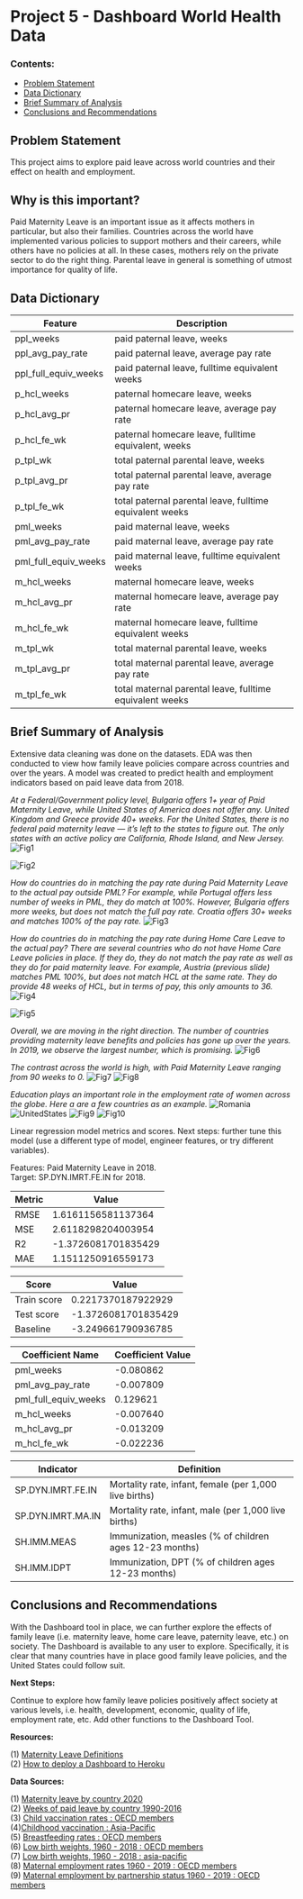# Project 5 - Dashboard World Health Data


### Contents:
- [Problem Statement](#Problem-Statement)
- [Data Dictionary](#Data-Dictionary)
- [Brief Summary of Analysis](#Brief-Summary-of-Analysis)
- [Conclusions and Recommendations](#Conclusions-and-Recommendations)


## Problem Statement

This project aims to explore paid leave across world countries and their effect on health and employment.


## Why is this important?

Paid Maternity Leave is an important issue as it affects mothers in particular, but also their families. Countries across the world have implemented various policies to support mothers and their careers, while others have no policies at all. In these cases, mothers rely on the private sector to do the right thing. Parental leave in general is something of utmost importance for quality of life.


## Data Dictionary

|Feature|Description|
|---|---|
|ppl_weeks|paid paternal leave, weeks|
|ppl_avg_pay_rate|paid paternal leave, average pay rate|
|ppl_full_equiv_weeks|paid paternal leave, fulltime equivalent weeks
|p_hcl_weeks|paternal homecare leave, weeks|
|p_hcl_avg_pr|paternal homecare leave, average pay rate|
|p_hcl_fe_wk|paternal homecare leave, fulltime equivalent, weeks|
|p_tpl_wk|total paternal parental leave, weeks|
|p_tpl_avg_pr|total paternal parental leave, average pay rate|
|p_tpl_fe_wk|total paternal parental leave, fulltime equivalent weeks|
|pml_weeks|paid maternal leave, weeks|
|pml_avg_pay_rate|paid maternal leave, average pay rate|
|pml_full_equiv_weeks|paid maternal leave, fulltime equivalent weeks|
|m_hcl_weeks|maternal homecare leave, weeks|
|m_hcl_avg_pr|maternal homecare leave, average pay rate|
|m_hcl_fe_wk|maternal homecare leave, fulltime equivalent weeks|
|m_tpl_wk|total maternal parental leave, weeks|
|m_tpl_avg_pr|total maternal parental leave, average pay rate|
|m_tpl_fe_wk|total maternal parental leave, fulltime equivalent weeks|


## Brief Summary of Analysis

Extensive data cleaning was done on the datasets. EDA was then conducted to view how family leave policies compare across countries and over the years. A model was created to predict health and employment indicators based on paid leave data from 2018.

*At a Federal/Government policy level, Bulgaria offers 1+ year of Paid Maternity Leave, while United States of America does not offer any. United Kingdom and Greece provide 40+ weeks. For the United States, there is no federal paid maternity leave — it’s left to the states to figure out. The only states with an active policy are California, Rhode Island, and New Jersey.*
![Fig1](./images/fig1.jpg)

![Fig2](./images/fig2.jpg)

*How do countries do in matching the pay rate during Paid Maternity Leave to the actual pay outside PML? For example, while Portugal offers less number of weeks in PML, they do match at 100%. However, Bulgaria offers more weeks, but does not match the full pay rate. Croatia offers 30+ weeks and matches 100% of the pay rate.*
![Fig3](./images/fig3.jpg)

*How do countries do in matching the pay rate during Home Care Leave to the actual pay? There are several countries who do not have Home Care Leave policies in place. If they do, they do not match the pay rate as well as they do for paid maternity leave. For example, Austria (previous slide) matches PML 100%, but does not match HCL at the same rate. They do provide 48 weeks of HCL, but in terms of pay, this only amounts to 36.*
![Fig4](./images/fig4.jpg)

![Fig5](./images/fig5.jpg)

*Overall, we are moving in the right direction. The number of countries providing maternity leave benefits and policies has gone up over the years. In 2019, we observe the largest number, which is promising.*
![Fig6](./images/fig6.jpg)

*The contrast across the world is high, with Paid Maternity Leave ranging from 90 weeks to 0.*
![Fig7](./images/fig7.jpg)
![Fig8](./images/fig8.jpg)  

*Education plays an important role in the employment rate of women across the globe. Here a are a few countries as an example.*
![Romania](./images/Romania.jpg)
![UnitedStates](./images/UnitedStates.jpg)
![Fig9](./images/fig9.jpg)
![Fig10](./images/fig10.jpg)

Linear regression model metrics and scores. Next steps: further tune this model (use a different type of model, engineer features, or try different variables).

Features: Paid Maternity Leave in 2018.  
Target: SP.DYN.IMRT.FE.IN for 2018.

|Metric|Value|
|---|---|
|RMSE|1.6161156581137364|
|MSE|2.6118298204003954|
|R2|-1.3726081701835429|
|MAE|1.1511250916559173|

|Score|Value|
|---|---|
|Train score|0.2217370187922929|
|Test score|-1.3726081701835429|
|Baseline|-3.249661790936785|

|Coefficient Name|Coefficient Value|
|---|---|
|pml_weeks|-0.080862|
|pml_avg_pay_rate|-0.007809|
|pml_full_equiv_weeks|0.129621|
|m_hcl_weeks|-0.007640|
|m_hcl_avg_pr|-0.013209|
|m_hcl_fe_wk|-0.022236|


|Indicator|Definition|
|---|---|
|SP.DYN.IMRT.FE.IN|Mortality rate, infant, female (per 1,000 live births)|
|SP.DYN.IMRT.MA.IN|Mortality rate, infant, male (per 1,000 live births)|
|SH.IMM.MEAS|Immunization, measles (% of children ages 12-23 months)|
|SH.IMM.IDPT|Immunization, DPT (% of children ages 12-23 months)|


## Conclusions and Recommendations

With the Dashboard tool in place, we can further explore the effects of family leave (i.e. maternity leave, home care leave, paternity leave, etc.) on society. The Dashboard is available to any user to explore. Specifically, it is clear that many countries have in place good family leave policies, and the United States could follow suit.

**Next Steps:**

Continue to explore how family leave policies positively affect society at various levels, i.e. health, development, economic, quality of life, employment rate, etc. Add other functions to the Dashboard Tool.


**Resources:**

(1) [Maternity Leave Definitions](https://www.healthline.com/health/pregnancy/united-states-maternity-leave-facts#Maternity-leave-facts-in-the-United-States)  
(2) [How to deploy a Dashboard to Heroku](https://medium.com/analytics-vidhya/how-to-deploy-a-dashboard-to-heroku-3b458f321c93)


**Data Sources:**  

(1) [Maternity leave by country 2020](https://worldpopulationreview.com/country-rankings/maternity-leave-by-country)  
(2) [Weeks of paid leave by country 1990-2016](https://stats.oecd.org/index.aspx?queryid=54760)  
(3) [Child vaccination rates : OECD members](http://www.oecd.org/social/family/CO_1_4_Childhood_vaccination.xlsx)  
(4)[Childhood vaccination : Asia-Pacific](http://www.oecdkorea.org/resource/download/2019/eng/CO_1_4_Childhood_vaccination.xlsx)  
(5) [Breastfeeding rates : OECD members](http://www.oecd.org/social/family/43136973.xls)  
(6) [Low birth weights, 1960 - 2018 : OECD members](http://www.oecd.org/social/family/CO_1_3_Low_birth_weight.xlsx)  
(7) [Low birth weights, 1960 - 2018 : asia-pacific](http://www.oecdkorea.org/resource/download/2019/eng/CO_1_3_Low_birth_weight.xlsx)  
(8) [Maternal employment rates 1960 - 2019 : OECD members](http://www.oecd.org/els/soc/LMF_1_2_Maternal_Employment.xlsx)  
(9) [Maternal employment by partnership status 1960 - 2019 : OECD members](http://www.oecd.org/els/soc/LMF_1_3_Maternal_employment_by_partnership_status.xlsx)  